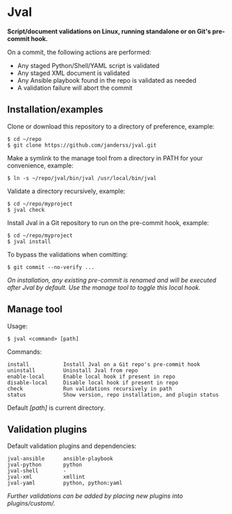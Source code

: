 # Jval #

**Script/document validations on Linux, running standalone or on Git's pre-commit hook.**

On a commit, the following actions are performed:
* Any staged Python/Shell/YAML script is validated
* Any staged XML document is validated
* Any Ansible playbook found in the repo is validated as needed
* A validation failure will abort the commit


## Installation/examples ##

Clone or download this repository to a directory of preference, example:
```
$ cd ~/repo
$ git clone https://github.com/janderss/jval.git
```

Make a symlink to the manage tool from a directory in PATH for your convenience, example:
```
$ ln -s ~/repo/jval/bin/jval /usr/local/bin/jval
```

Validate a directory recursively, example:
```
$ cd ~/repo/myproject
$ jval check
```

Install Jval in a Git repository to run on the pre-commit hook, example:
```
$ cd ~/repo/myproject
$ jval install
```

To bypass the validations when comitting:
```
$ git commit --no-verify ...
```

*On installation, any existing pre-commit is renamed and will be executed after Jval by default. Use the manage tool to toggle this local hook.*


## Manage tool ##

Usage:
```
$ jval <command> [path]
```

Commands:
```
install           Install Jval on a Git repo's pre-commit hook
uninstall         Uninstall Jval from repo
enable-local      Enable local hook if present in repo
disable-local     Disable local hook if present in repo
check             Run validations recursively in path
status            Show version, repo installation, and plugin status
```

Default *[path]* is current directory.


## Validation plugins ##

Default validation plugins and dependencies:
```
jval-ansible      ansible-playbook
jval-python       python
jval-shell        -
jval-xml          xmllint
jval-yaml         python, python:yaml
```

*Further validations can be added by placing new plugins into plugins/custom/.*
